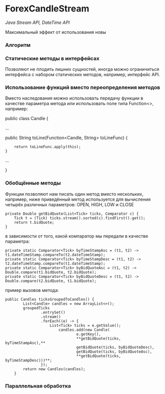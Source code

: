 # ForexCandleStream
*Java Stream API, DateTime API*

Максимальный эффект от использования новы
### Алгоритм

### Статические методы в интерфейсах
Позволяют не плодить лишних сущностей, иногда можно ограничиться интерфейса с набором статических методов, например, интерфейс API.

### Использование функций вместо переопределения методов
Вместо наследования можно использовать передачу функции в качестве параметра метода или использовать поле типа Function<>, например:

public class Candle {

...

public String toLine(Function<Candle, String> toLineFunc) {
        
        return toLineFunc.apply(this);
    }
...

}

### Обобщённые методы

Функции позволяют нам писать один метод вместо нескольких, например, ниже приведённый метод используется для вычисления четырёх различных параметров: OPEN, HIGH, LOW и CLOSE


    private Double getBidQuote(List<Tick> ticks, Comparator c) {
        Tick t = (Tick) ticks.stream().sorted(c).findFirst().get();
        return t.bidQuote;
    }

в зависимости от того, какой компаратор мы передали в качестве параметра:

    private static Comparator<Tick> byTimeStampAsc = (t1, t2) -> t1.dateTimeStamp.compareTo(t2.dateTimeStamp);
    private static Comparator<Tick> byTimeStampDesc = (t1, t2) -> t2.dateTimeStamp.compareTo(t1.dateTimeStamp);
    private static Comparator<Tick> byBidQuoteAsc = (t1, t2) -> Double.compare(t1.bidQuote, t2.bidQuote);
    private static Comparator<Tick> byBidQuoteDesc = (t1, t2) -> Double.compare(t2.bidQuote, t1.bidQuote);


пример вызовов метода:

	public Candles ticksGroupedToCandles() {
			List<Candle> candles = new ArrayList<>();
			groupedTicks
					.entrySet()
					.stream()
					.forEach((e) -> {
						List<Tick> ticks = e.getValue();
							candles.add(new Candle(
									e.getKey(),
									**getBidQuote(ticks, byTimeStampAsc),**
									getBidQuote(ticks, byBidQuoteDesc),
									getBidQuote(ticks, byBidQuoteAsc),
									**getBidQuote(ticks, byTimeStampDesc)))**;
					});
			return new Candles(candles);
		}
            
### Параллельная обработка




